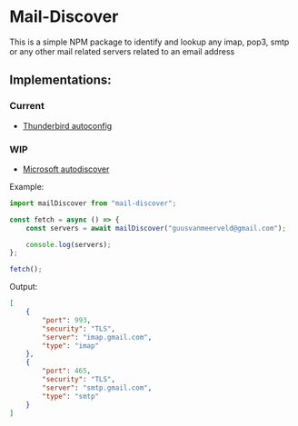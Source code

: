 # Mail-Discover

This is a simple NPM package to identify and lookup any imap, pop3, smtp or any other mail related servers related to an email address

## Implementations:

### Current

- [Thunderbird autoconfig](https://wiki.mozilla.org/Thunderbird:Autoconfiguration)

### WIP

- [Microsoft autodiscover](https://docs.microsoft.com/en-us/Exchange/architecture/client-access/autodiscover)

Example:

```js
import mailDiscover from "mail-discover";

const fetch = async () => {
	const servers = await mailDiscover("guusvanmeerveld@gmail.com");

	console.log(servers);
};

fetch();
```

Output:

```json
[
	{
		"port": 993,
		"security": "TLS",
		"server": "imap.gmail.com",
		"type": "imap"
	},
	{
		"port": 465,
		"security": "TLS",
		"server": "smtp.gmail.com",
		"type": "smtp"
	}
]
```
